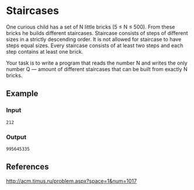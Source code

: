# Staircases

One curious child has a set of N little bricks (5 ≤ N ≤ 500). From these bricks
he builds different staircases. Staircase consists of steps of different sizes
in a strictly descending order. It is not allowed for staircase to have steps
equal sizes. Every staircase consists of at least two steps and each step
contains at least one brick.

Your task is to write a program that reads the number N and writes the only
number Q — amount of different staircases that can be built from exactly N
bricks.

## Example

### Input

    212

### Output

    995645335

## References

http://acm.timus.ru/problem.aspx?space=1&num=1017

